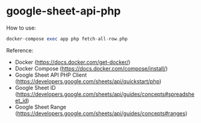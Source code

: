 # google-sheet-api-php

How to use:
```php
docker-compose exec app php fetch-all-row.php
```
Reference:
- Docker (https://docs.docker.com/get-docker/)
- Docker Compose (https://docs.docker.com/compose/install/)
- Google Sheet API PHP Client (https://developers.google.com/sheets/api/quickstart/php)
- Google Sheet ID (https://developers.google.com/sheets/api/guides/concepts#spreadsheet_id)
- Google Sheet Range (https://developers.google.com/sheets/api/guides/concepts#ranges)